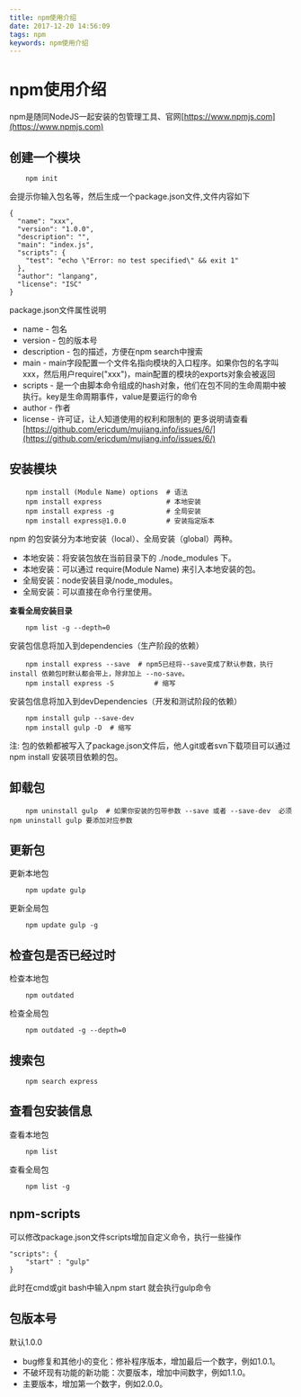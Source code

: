 ```yaml
---
title: npm使用介绍
date: 2017-12-20 14:56:09
tags: npm
keywords: npm使用介绍
---
```

# npm使用介绍
npm是随同NodeJS一起安装的包管理工具、官网[https://www.npmjs.com](https://www.npmjs.com)
<!--more-->
## 创建一个模块
```
	npm init
```
会提示你输入包名等，然后生成一个package.json文件,文件内容如下
```
{
  "name": "xxx",   
  "version": "1.0.0",
  "description": "",
  "main": "index.js",
  "scripts": {
    "test": "echo \"Error: no test specified\" && exit 1"
  },
  "author": "lanpang",
  "license": "ISC"
}
```
package.json文件属性说明
- name - 包名
- version - 包的版本号
- description - 包的描述，方便在npm search中搜索
- main - main字段配置一个文件名指向模块的入口程序。如果你包的名字叫xxx，然后用户require("xxx")，main配置的模块的exports对象会被返回
- scripts - 是一个由脚本命令组成的hash对象，他们在包不同的生命周期中被执行。key是生命周期事件，value是要运行的命令
- author - 作者
- license - 许可证，让人知道使用的权利和限制的
更多说明请查看[https://github.com/ericdum/mujiang.info/issues/6/](https://github.com/ericdum/mujiang.info/issues/6/)

## 安装模块

```
	npm install (Module Name) options  # 语法
	npm install express                # 本地安装
	npm install express -g             # 全局安装
	npm install express@1.0.0          # 安装指定版本
```
npm 的包安装分为本地安装（local）、全局安装（global）两种。
- 本地安装：将安装包放在当前目录下的 ./node_modules 下。
- 本地安装：可以通过 require(Module Name) 来引入本地安装的包。
- 全局安装：node安装目录/node_modules。
- 全局安装：可以直接在命令行里使用。

**查看全局安装目录**
```
	npm list -g --depth=0
```

安装包信息将加入到dependencies（生产阶段的依赖） 
```
	npm install express --save	# npm5已经将--save变成了默认参数，执行 install 依赖包时默认都会带上，除非加上 --no-save。
	npm install express -S          # 缩写
```

安装包信息将加入到devDependencies（开发和测试阶段的依赖）
```
	npm install gulp --save-dev
	npm install gulp -D  # 缩写
```

注: 包的依赖都被写入了package.json文件后，他人git或者svn下载项目可以通过npm install 安装项目依赖的包。

## 卸载包

```
	npm uninstall gulp 	# 如果你安装的包带参数 --save 或者 --save-dev  必须npm uninstall gulp 要添加对应参数
```

## 更新包

更新本地包
```
	npm update gulp
```
更新全局包
```
	npm update gulp -g
```

## 检查包是否已经过时

检查本地包
```
	npm outdated
```
检查全局包
```
	npm outdated -g --depth=0
```

## 搜索包

```
	npm search express
```

## 查看包安装信息

查看本地包
```
	npm list
```
查看全局包
```
	npm list -g
```

## npm-scripts

可以修改package.json文件scripts增加自定义命令，执行一些操作
```
"scripts": {
    "start" : "gulp"
}
```
此时在cmd或git bash中输入npm start 就会执行gulp命令

## 包版本号

默认1.0.0
- bug修复和其他小的变化：修补程序版本，增加最后一个数字，例如1.0.1。
- 不破坏现有功能的新功能：次要版本，增加中间数字，例如1.1.0。
- 主要版本，增加第一个数字，例如2.0.0。